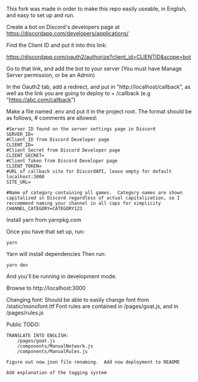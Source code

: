 This fork was made in order to make this repo easily useable, in English, and easy to set up and run.


Create a bot on Discord's developers page at https://discordapp.com/developers/applications/

Find the Client ID and put it into this link:

https://discordapp.com/oauth2/authorize?client_id=CLIENTID&scope=bot

Go to that link, and add the bot to your server (You must have Manage Server permission, or be an Admin)

In the Oauth2 tab, add a redirect, and put in "http://localhost/callback", as well as the link you are going to deploy to + /callback (e.g "https://abc.com/callback")

Make a file named .env and put it in the project root. The format should be as follows, # comments are allowed:

    #Server ID found on the server settings page in Discord
    SERVER_ID=
    #Client_ID from Discord Developer page
    CLIENT_ID=
    #Client Secret from Discord Developer page
    CLIENT_SECRET=
    #Client Token from Discord Developer page
    CLIENT_TOKEN=
    #URL of callback site for DiscordAPI, leave empty for default localhost:3000
    SITE_URL=

	#Name of category containing all games.  Category names are shown capitalized in Discord regardless of actual capitalization, so I reccommend naming your channel in all caps for simplicity
	CHANNEL_CATEGORY=CATEGORY123

    
Install yarn from yarnpkg.com

Once you have that set up, run:

    yarn

Yarn will install dependencies
Then run:

    yarn dev

And you'll be running in development mode.

Browse to http://localhost:3000

Changing font:
Should be able to easily change font from /static/monofont.ttf
Font rules are contained in /pages/goat.js, and in /pages/rules.js

Public TODO:

    TRANSLATE INTO ENGLISH:
        /pages/goat.js
        /components/ManualNetwork.js
        /components/ManualRules.js
            
    Figure out now.json file renaming.  Add now deployment to README
    	
	Add explanation of the tagging system